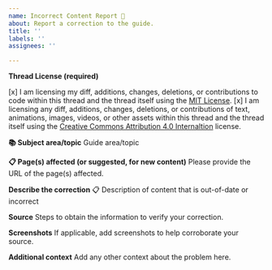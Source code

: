 ```yaml
---
name: Incorrect Content Report 📄
about: Report a correction to the guide.
title: ''
labels: ''
assignees: ''

---
```


<!-- # Reminder: If reporting a minor correction (e.g. typo), feel free to submit a PR directly! -->

**Thread License (required)**

[x] I am licensing my diff, additions, changes, deletions, or contributions to code within this thread and the thread itself using the [MIT License](https://opensource.org/license/mit).
[x] I am licensing any diff, additions, changes, deletions, or contributions of text, animations, images, videos, or other assets within this thread and the thread itself using the [Creative Commons Attribution 4.0 Internaltion](https://creativecommons.org/licenses/by/4.0/deed.en) license.

**📚 Subject area/topic**
Guide area/topic

**📋 Page(s) affected (or suggested, for new content)**
Please provide the URL of the page(s) affected.

**Describe the correction**
📋 Description of content that is out-of-date or incorrect

**Source**
Steps to obtain the information to verify your correction.

**Screenshots**
If applicable, add screenshots to help corroborate your source.

**Additional context**
Add any other context about the problem here.

<!-- #### First-time contributor to Apathetic Guide to IdleOn? -->

<!-- If you are a member of the Apathetic Tools Discord, please add your username in the description so we can welcome you there! -->
<!-- https://discord.gg/PW6GahZ7 -->
